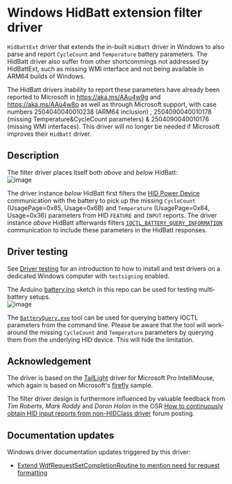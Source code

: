 # Windows HidBatt extension filter driver
`HidBattExt` driver that extends the in-built `HidBatt` driver in Windows to also parse and report `CycleCount` and `Temperature` battery parameters. The HidBatt driver also suffer from other shortcommings not addressed by HidBattExt, such as missing WMI interface and not being available in ARM64 builds of Windows.

The HidBatt drivers inability to report these parameters have already been reported to Microsoft in https://aka.ms/AAu4w9g and https://aka.ms/AAu4w8p as well as through Microsoft support, with case numbers 2504040040010238 (ARM64 inclusion) , 2504090040010178 (missing Temperature&CycleCount parameters)  & 2504090040010176 (missing WMI interfaces). This driver will no longer be needed if Microsoft improves their `HidBatt` driver.

## Description
The filter driver places itself both _above_ and _below_ HidBatt:  
![image](https://github.com/user-attachments/assets/d435277d-3bb9-46ed-8a42-392e3da676ea)

The driver instance _below_ HidBatt first filters the [HID Power Device](https://www.usb.org/sites/default/files/pdcv11.pdf) communication with the battery to pick up the missing `CycleCount` (UsagePage=0x85, Usage=0x6B) and `Temperature` (UsagePage=0x84, Usage=0x36) parameters from HID `FEATURE` and `INPUT` reports. The driver instance _above_ HidBatt afterwards filters [`IOCTL_BATTERY_QUERY_INFORMATION`](https://learn.microsoft.com/en-us/windows/win32/power/ioctl-battery-query-information) communication to include these parameters in the HidBatt responses.

## Driver testing
See [Driver testing](https://github.com/forderud/IntelliMouseDriver/wiki/Driver-testing) for an introduction to how to install and test drivers on a dedicated Windows computer with `testsigning` enabled.

The Arduino [battery.ino](/battery/battery.ino) sketch in this repo can be used for testing multi-battery setups.  
![image](https://github.com/user-attachments/assets/98040437-5968-4a44-92ac-492e858bf216)  

The [`BatteryQuery.exe`](https://github.com/forderud/BatterySimulator) tool can be used for querying battery IOCTL parameters from the command line. Please be aware that the tool will work-around the missing `CycleCount` and `Temperature` parameters by querying them from the underlying HID device. This will hide the limitation.

## Acknowledgement
The driver is based on the [TailLight](https://github.com/forderud/IntelliMouseDriver/tree/main/TailLight) driver for Microsoft Pro IntelliMouse, which again is based on Microsoft's [firefly](https://github.com/microsoft/Windows-driver-samples/tree/main/hid/firefly) sample.

The filter driver design is furthermore influenced by valuable feedback from _Tim Roberts_, _Mark Roddy_ and _Doron Holan_ in the OSR [How to continuously obtain HID input reports from non-HIDClass driver](https://community.osr.com/t/how-to-continuously-obtain-hid-input-reports-from-non-hidclass-driver/59447/19) forum posting.

## Documentation updates
Windows driver documentation updates triggered by this driver:
* [Extend WdfRequestSetCompletionRoutine to mention need for request formatting](https://github.com/MicrosoftDocs/windows-driver-docs-ddi/pull/1601)
